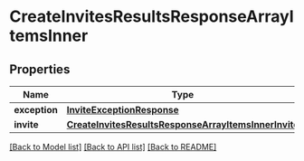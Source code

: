 # CreateInvitesResultsResponseArrayItemsInner

## Properties
Name | Type | Description | Notes
------------ | ------------- | ------------- | -------------
**exception** | [**InviteExceptionResponse**](InviteExceptionResponse.md) |  | [optional] 
**invite** | [**CreateInvitesResultsResponseArrayItemsInnerInvite**](CreateInvitesResultsResponseArrayItemsInnerInvite.md) |  | [optional] 

[[Back to Model list]](../README.md#documentation-for-models) [[Back to API list]](../README.md#documentation-for-api-endpoints) [[Back to README]](../README.md)


